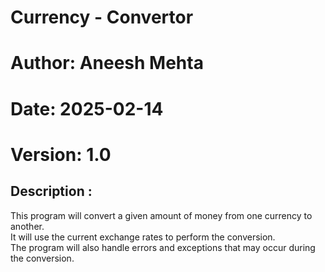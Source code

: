 # Currency - Convertor
# Author: Aneesh Mehta
# Date: 2025-02-14
# Version: 1.0

<h2>Description : </h2>This program will convert a given amount of money from one currency to another.
<br> It will use the current exchange rates to perform the conversion.
<br> The program will also handle errors and exceptions that may occur during the conversion.
